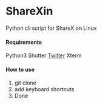 # ShareXin
Python cli script for ShareX on Linux

#### Requirements
Python3
Shutter
[Twitter](https://github.com/sixohsix/twitter)
Xterm

#### How to use
1. git clone
2. add keyboard shortcuts
3. Done
